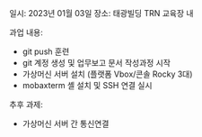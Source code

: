 일시: 2023년 01월 03일
장소: 태광빌딩 TRN 교육장 내

과업 내용: 
- git push 훈련
- git 계정 생성 및 업무보고 문서 작성과정 시작
- 가상머신 서버 설치 (플랫폼 Vbox/콘솔 Rocky 3대)
- mobaxterm 셸 설치 및 SSH 연결 실시

추후 과제:
- 가상머신 서버 간 통신연결